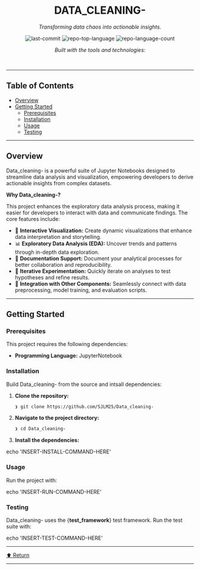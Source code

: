 <div id="top">

<!-- HEADER STYLE: CLASSIC -->
<div align="center">


# DATA_CLEANING-

<em>Transforming data chaos into actionable insights.</em>

<!-- BADGES -->
<img src="https://img.shields.io/github/last-commit/SJLM25/Data_cleaning-?style=flat&logo=git&logoColor=white&color=0080ff" alt="last-commit">
<img src="https://img.shields.io/github/languages/top/SJLM25/Data_cleaning-?style=flat&color=0080ff" alt="repo-top-language">
<img src="https://img.shields.io/github/languages/count/SJLM25/Data_cleaning-?style=flat&color=0080ff" alt="repo-language-count">

<em>Built with the tools and technologies:</em>


</div>
<br>

---

## Table of Contents

- [Overview](#overview)
- [Getting Started](#getting-started)
    - [Prerequisites](#prerequisites)
    - [Installation](#installation)
    - [Usage](#usage)
    - [Testing](#testing)

---

## Overview

Data_cleaning- is a powerful suite of Jupyter Notebooks designed to streamline data analysis and visualization, empowering developers to derive actionable insights from complex datasets.

**Why Data_cleaning-?**

This project enhances the exploratory data analysis process, making it easier for developers to interact with data and communicate findings. The core features include:

- 🎨 **Interactive Visualization:** Create dynamic visualizations that enhance data interpretation and storytelling.
- 📊 **Exploratory Data Analysis (EDA):** Uncover trends and patterns through in-depth data exploration.
- 📝 **Documentation Support:** Document your analytical processes for better collaboration and reproducibility.
- 🔄 **Iterative Experimentation:** Quickly iterate on analyses to test hypotheses and refine results.
- 🔗 **Integration with Other Components:** Seamlessly connect with data preprocessing, model training, and evaluation scripts.

---

## Getting Started

### Prerequisites

This project requires the following dependencies:

- **Programming Language:** JupyterNotebook

### Installation

Build Data_cleaning- from the source and intsall dependencies:

1. **Clone the repository:**

    ```sh
    ❯ git clone https://github.com/SJLM25/Data_cleaning-
    ```

2. **Navigate to the project directory:**

    ```sh
    ❯ cd Data_cleaning-
    ```

3. **Install the dependencies:**

echo 'INSERT-INSTALL-COMMAND-HERE'

### Usage

Run the project with:

echo 'INSERT-RUN-COMMAND-HERE'

### Testing

Data_cleaning- uses the {__test_framework__} test framework. Run the test suite with:

echo 'INSERT-TEST-COMMAND-HERE'

---

<div align="left"><a href="#top">⬆ Return</a></div>

---
